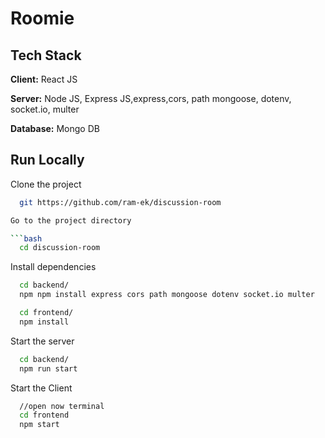 
# Roomie

## Tech Stack

**Client:** React JS

**Server:** Node JS, Express JS,express,cors, path mongoose, dotenv, socket.io, multer

**Database:** Mongo DB

## Run Locally

Clone the project

```bash
  git https://github.com/ram-ek/discussion-room

Go to the project directory

```bash
  cd discussion-room
```

Install dependencies

```bash
  cd backend/
  npm npm install express cors path mongoose dotenv socket.io multer
```

```bash
  cd frontend/
  npm install
```

Start the server

```bash
  cd backend/
  npm run start
```
Start the Client

```bash
  //open now terminal
  cd frontend
  npm start
```

  


  
